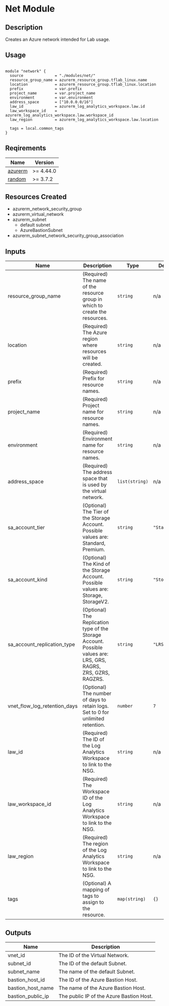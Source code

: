 # Net Module

## Description

Creates an Azure network intended for Lab usage.

## Usage

```hcl

module "network" {
  source              = "./modules/net/"
  resource_group_name = azurerm_resource_group.tflab_linux.name
  location            = azurerm_resource_group.tflab_linux.location
  prefix              = var.prefix
  project_name        = var.project_name
  environment         = var.environment
  address_space       = ["10.0.0.0/16"]
  law_id              = azurerm_log_analytics_workspace.law.id
  law_workspace_id    = azurerm_log_analytics_workspace.law.workspace_id
  law_region          = azurerm_log_analytics_workspace.law.location

  tags = local.common_tags
}
```

## Reqirements

| Name                                                                            | Version   |
| ------------------------------------------------------------------------------- | --------- |
| <a href="https://registry.terraform.io/providers/hashicorp/azurerm">azurerm</a> | >= 4.44.0 |
| <a href="https://registry.terraform.io/providers/hashicorp/random">random</a>   | >= 3.7.2  |

## Resources Created

- azurerm_network_security_group
- azurerm_virtual_network
- azurerm_subnet
  - default subnet
  - AzureBastionSubnet
- azurerm_subnet_network_security_group_association

## Inputs

| Name                         | Description                                                                                                      | Type           | Default       | Required |
| ---------------------------- | ---------------------------------------------------------------------------------------------------------------- | -------------- | ------------- | -------- |
| resource_group_name          | (Required) The name of the resource group in which to create the resources.                                      | `string`       | n/a           | yes      |
| location                     | (Required) The Azure region where resources will be created.                                                     | `string`       | n/a           | yes      |
| prefix                       | (Required) Prefix for resource names.                                                                            | `string`       | n/a           | yes      |
| project_name                 | (Required) Project name for resource names.                                                                      | `string`       | n/a           | yes      |
| environment                  | (Required) Environment name for resource names.                                                                  | `string`       | n/a           | yes      |
| address_space                | (Required) The address space that is used by the virtual network.                                                | `list(string)` | n/a           | yes      |
| sa_account_tier              | (Optional) The Tier of the Storage Account. Possible values are: Standard, Premium.                              | `string`       | `"Standard"`  | no       |
| sa_account_kind              | (Optional) The Kind of the Storage Account. Possible values are: Storage, StorageV2.                             | `string`       | `"StorageV2"` | no       |
| sa_account_replication_type  | (Optional) The Replication type of the Storage Account. Possible values are: LRS, GRS, RAGRS, ZRS, GZRS, RAGZRS. | `string`       | `"LRS"`       | no       |
| vnet_flow_log_retention_days | (Optional) The number of days to retain logs. Set to 0 for unlimited retention.                                  | `number`       | `7`           | no       |
| law_id                       | (Required) The ID of the Log Analytics Workspace to link to the NSG.                                             | `string`       | n/a           | yes      |
| law_workspace_id             | (Required) The Workspace ID of the Log Analytics Workspace to link to the NSG.                                   | `string`       | n/a           | yes      |
| law_region                   | (Required) The region of the Log Analytics Workspace to link to the NSG.                                         | `string`       | n/a           | yes      |
| tags                         | (Optional) A mapping of tags to assign to the resource.                                                          | `map(string)`  | `{}`          | no       |

## Outputs

| Name              | Description                              |
| ----------------- | ---------------------------------------- |
| vnet_id           | The ID of the Virtual Network.           |
| subnet_id         | The ID of the default Subnet.            |
| subnet_name       | The name of the default Subnet.          |
| bastion_host_id   | The ID of the Azure Bastion Host.        |
| bastion_host_name | The name of the Azure Bastion Host.      |
| bastion_public_ip | The public IP of the Azure Bastion Host. |

